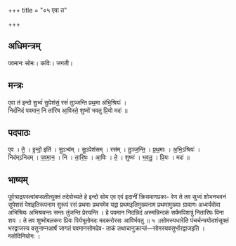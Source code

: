 +++
title = "०५ एवा त"

+++
## अधिमन्त्रम्
पवमानः सोमः। कविः। जगती।

## मन्त्रः
ए॒वा त॑ इन्दो सु॒भ्वं॑ सु॒पेश॑सं॒ रसं॑ तुञ्जन्ति प्रथ॒मा अ॑भि॒श्रियः॑ ।  
निदं॑निदं पवमान॒ नि ता॑रिष आ॒विस्ते॒ शुष्मो॑ भवतु प्रि॒यो मदः॑ ॥

## पदपाठः
ए॒व । ते॒ । इ॒न्दो॒ इति॑ । सु॒ऽभ्व॑म् । सु॒ऽपेश॑सम् । रस॑म् । तु॒ञ्ज॒न्ति॒ । प्र॒थ॒माः । अ॒भि॒ऽश्रियः॑ ।  
निद॑म्ऽनिदम् । प॒व॒मा॒न॒ । नि । ता॒रि॒षः॒ । आ॒विः । ते॒ । शुष्मः॑ । भ॒व॒तु॒ । प्रि॒यः । मदः॑ ॥

## भाष्यम्
पूर्वत्राद्रयस्त्वांबप्सतीत्युक्तं तदेवोच्यते हे इन्दो सोम एव एवं इदानीं क्रियमाणप्रका- रेण ते तव सुभ्वं शोभनभवनं सुपेशसं पेशइतिरूपनाम सुरूपं रसं प्रथमाः प्रथममेव यद्वा प्रथमइतिमुख्यनाम प्रथमामुख्याः ग्रावाणः अध्वर्यवोवा अभिश्रियः अभिश्रयन्तः सन्तः तुंजन्ति प्रेरयन्ति । हे पवमान निदन्निदं अस्मन्निन्दकं सर्वमपिशत्रुं नितारिषः विना शय । ते तव शुष्मोबलकरः प्रियः पिर्यभूतोमदः मदकरोरसः आविर्भवतु ॥ ५ ॥सोमस्यधारेति पंचर्चन्त्रयोदशंसूक्तं भरद्वाजस्य वसुनाम्नआर्षं जागतं पवमानसोमदेव- ताकं तथाचानुक्रान्तं—सोमस्यवसुर्भारद्वाजइति । गतोविनियोगः ।
